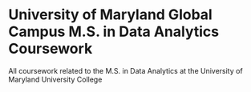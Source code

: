 # University of Maryland Global Campus M.S. in Data Analytics Coursework
All coursework related to the M.S. in Data Analytics at the University of Maryland University College
